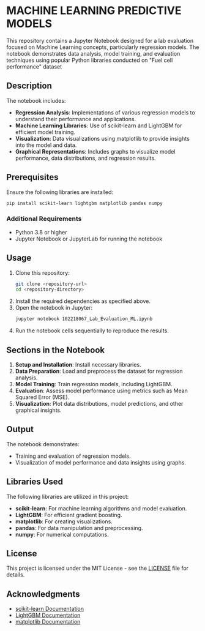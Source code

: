 # MACHINE LEARNING PREDICTIVE MODELS

This repository contains a Jupyter Notebook designed for a lab evaluation focused on Machine Learning concepts, particularly regression models. The notebook demonstrates data analysis, model training, and evaluation techniques using popular Python libraries conducted on "Fuel cell performance" dataset

## Description
The notebook includes:

- **Regression Analysis**: Implementations of various regression models to understand their performance and applications.
- **Machine Learning Libraries**: Use of scikit-learn and LightGBM for efficient model training.
- **Visualization**: Data visualizations using matplotlib to provide insights into the model and data.
- **Graphical Representations**: Includes graphs to visualize model performance, data distributions, and regression results.

## Prerequisites

Ensure the following libraries are installed:

```bash
pip install scikit-learn lightgbm matplotlib pandas numpy
```

### Additional Requirements
- Python 3.8 or higher
- Jupyter Notebook or JupyterLab for running the notebook

## Usage

1. Clone this repository:
   ```bash
   git clone <repository-url>
   cd <repository-directory>
   ```
2. Install the required dependencies as specified above.
3. Open the notebook in Jupyter:
   ```bash
   jupyter notebook 102218067_Lab_Evaluation_ML.ipynb
   ```
4. Run the notebook cells sequentially to reproduce the results.

## Sections in the Notebook

1. **Setup and Installation**: Install necessary libraries.
2. **Data Preparation**: Load and preprocess the dataset for regression analysis.
3. **Model Training**: Train regression models, including LightGBM.
4. **Evaluation**: Assess model performance using metrics such as Mean Squared Error (MSE).
5. **Visualization**: Plot data distributions, model predictions, and other graphical insights.

## Output

The notebook demonstrates:

- Training and evaluation of regression models.
- Visualization of model performance and data insights using graphs.

## Libraries Used

The following libraries are utilized in this project:
- **scikit-learn**: For machine learning algorithms and model evaluation.
- **LightGBM**: For efficient gradient boosting.
- **matplotlib**: For creating visualizations.
- **pandas**: For data manipulation and preprocessing.
- **numpy**: For numerical computations.

## License

This project is licensed under the MIT License - see the [LICENSE](LICENSE) file for details.

## Acknowledgments

- [scikit-learn Documentation](https://scikit-learn.org/stable/)
- [LightGBM Documentation](https://lightgbm.readthedocs.io/)
- [matplotlib Documentation](https://matplotlib.org/stable/index.html)

